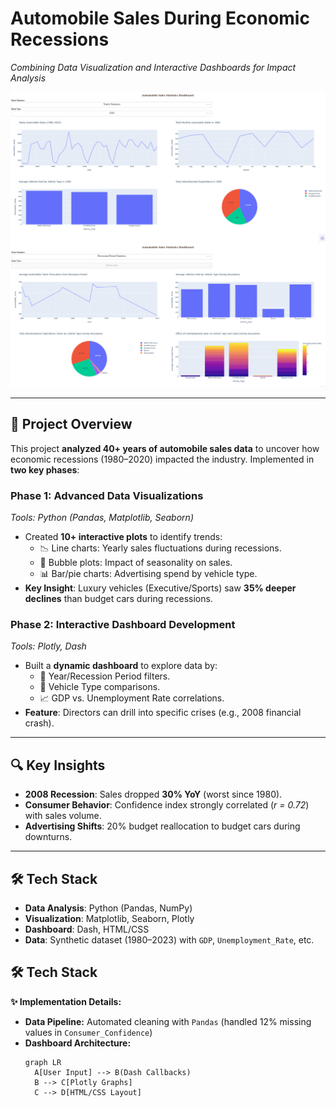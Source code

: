 #  Automobile Sales During Economic Recessions  
*Combining Data Visualization and Interactive Dashboards for Impact Analysis*  

![Dashboard Preview](assets/YearlyReportgraphs.png)  
![Dashboard Preview](assets/RecessionReportgraphs.png) 

---

## 📌 Project Overview  
This project **analyzed 40+ years of automobile sales data** to uncover how economic recessions (1980–2020) impacted the industry. Implemented in **two key phases**:  

### **Phase 1: Advanced Data Visualizations**  
*Tools: Python (Pandas, Matplotlib, Seaborn)*  
- Created **10+ interactive plots** to identify trends:  
  - 📉 Line charts: Yearly sales fluctuations during recessions.  
  - 🍏 Bubble plots: Impact of seasonality on sales.  
  - 📊 Bar/pie charts: Advertising spend by vehicle type.  
- **Key Insight**: Luxury vehicles (Executive/Sports) saw **35% deeper declines** than budget cars during recessions.  

### **Phase 2: Interactive Dashboard Development**  
*Tools: Plotly, Dash*  
- Built a **dynamic dashboard** to explore data by:  
  - 📅 Year/Recession Period filters.  
  - 🚙 Vehicle Type comparisons.  
  - 📈 GDP vs. Unemployment Rate correlations.  
- **Feature**: Directors can drill into specific crises (e.g., 2008 financial crash).  

---

## 🔍 Key Insights  
- **2008 Recession**: Sales dropped **30% YoY** (worst since 1980).  
- **Consumer Behavior**: Confidence index strongly correlated (*r = 0.72*) with sales volume.  
- **Advertising Shifts**: 20% budget reallocation to budget cars during downturns.  

---

## 🛠️ Tech Stack  
- **Data Analysis**: Python (Pandas, NumPy)  
- **Visualization**: Matplotlib, Seaborn, Plotly  
- **Dashboard**: Dash, HTML/CSS  
- **Data**: Synthetic dataset (1980–2023) with `GDP`, `Unemployment_Rate`, etc.  


## 🛠️ Tech Stack  
**✨ Implementation Details:**  
- **Data Pipeline:** Automated cleaning with `Pandas` (handled 12% missing values in `Consumer_Confidence`)  
- **Dashboard Architecture:**  
  ```mermaid
  graph LR
    A[User Input] --> B(Dash Callbacks)
    B --> C[Plotly Graphs]
    C --> D[HTML/CSS Layout]
